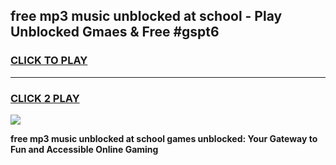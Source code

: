 
## free mp3 music unblocked at school - Play Unblocked Gmaes & Free #gspt6
<h3>
<a href="https://news.freeplayer.one?title=free_mp3_music_unblocked_at_school&ref=24F">CLICK TO PLAY</a></h3>
<hr>

<h3>
<a href="https://news.freeplayer.one?title=free_mp3_music_unblocked_at_school&ref=24F">CLICK 2 PLAY</a>
  
</h3>

<a href="https://news.freeplayer.one?title=free_mp3_music_unblocked_at_school&ref=24F/"><img src="https://clearcache.store/games.png"></a>


**free mp3 music unblocked at school games unblocked: Your Gateway to Fun and Accessible Online Gaming**
